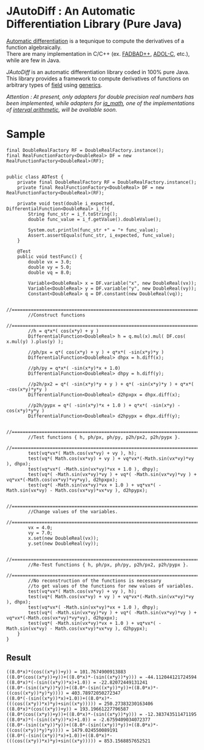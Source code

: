 # JAutoDiff : An Automatic Differentiation Library (Pure Java)

[Automatic differentiation](http://en.wikipedia.org/wiki/Automatic_differentiation/) 
is a tequnique to compute the derivatives of a function algebraically.  
There are many implementation in C/C++ (ex. 
[FADBAD++](http://www.fadbad.com/fadbad.html), 
[ADOL-C](http://projects.coin-or.org/ADOL-C), etc.), while are few in Java.

*JAutoDiff* is an automatic differentiation library coded in 100%  pure Java.  
This library provides a framework to compute derivatives of functions 
on arbitrary types of [field](http://en.wikipedia.org/wiki/Field_\(mathematics\)) 
using [generics](http://en.wikipedia.org/wiki/Generics_in_Java).

*Attention : At present, only adapters for double precision real numbers has been implemented,
  while adapters for [ia_math](http://interval.sourceforge.net/interval/java/ia_math/README.html), 
  one of the implementations of [interval arithmetic](http://en.wikipedia.org/wiki/Interval_arithmetic), 
  will be available soon.*

# Sample

	final DoubleRealFactory RF = DoubleRealFactory.instance();
	final RealFunctionFactory<DoubleReal> DF = new RealFunctionFactory<DoubleReal>(RF);


	public class ADTest {
		private final DoubleRealFactory RF = DoubleRealFactory.instance();
		private final RealFunctionFactory<DoubleReal> DF = new RealFunctionFactory<DoubleReal>(RF);

		private void test(double i_expected, DifferentialFunction<DoubleReal> i_f){
			String func_str = i_f.toString();
			double func_value = i_f.getValue().doubleValue();
		
			System.out.println(func_str +" = "+ func_value);
			Assert.assertEquals(func_str, i_expected, func_value);
		}

		@Test
		public void testFunc() {
			double vx = 3.0;
			double vy = 5.0;
			double vq = 8.0;

			Variable<DoubleReal> x = DF.variable("x", new DoubleReal(vx));
			Variable<DoubleReal> y = DF.variable("y", new DoubleReal(vy));
			Constant<DoubleReal> q = DF.constant(new DoubleReal(vq));

			//================================================================================
			//Construct functions
			//================================================================================
			//h = q*x*( cos(x*y) + y )
			DifferentialFunction<DoubleReal> h = q.mul(x).mul( DF.cos( x.mul(y) ).plus(y) );
		
			//ph/px = q*( cos(x*y) + y ) + q*x*( -sin(x*y)*y ) 
			DifferentialFunction<DoubleReal> dhpx = h.diff(x);

			//ph/py = q*x*( -sin(x*y)*x + 1.0) 
			DifferentialFunction<DoubleReal> dhpy = h.diff(y);
		
			//p2h/px2 = q*( -sin(x*y)*y + y ) + q*( -sin(x*y)*y ) + q*x*( -cos(x*y)*y*y ) 
			DifferentialFunction<DoubleReal> d2hpxpx = dhpx.diff(x);
	
			//p2h/pypx = q*( -sin(x*y)*x + 1.0 ) + q*x*( -sin(x*y) - cos(x*y)*y*y ) 
			DifferentialFunction<DoubleReal> d2hpypx = dhpx.diff(y);

			//================================================================================
			//Test functions { h, ph/px, ph/py, p2h/px2, p2h/pypx }.
			//================================================================================
			test(vq*vx*( Math.cos(vx*vy) + vy ), h);
			test(vq*( Math.cos(vx*vy) + vy ) + vq*vx*(-Math.sin(vx*vy)*vy ), dhpx);
			test(vq*vx*( -Math.sin(vx*vy)*vx + 1.0 ), dhpy);
			test(vq*( -Math.sin(vx*vy)*vy ) + vq*( -Math.sin(vx*vy)*vy ) + vq*vx*(-Math.cos(vx*vy)*vy*vy), d2hpxpx);
			test(vq*( -Math.sin(vx*vy)*vx + 1.0 ) + vq*vx*( -Math.sin(vx*vy) - Math.cos(vx*vy)*vx*vy ), d2hpypx);

			//================================================================================
			//Change values of the variables.
			//================================================================================
			vx = 4.0;
			vy = 7.0;
			x.set(new DoubleReal(vx));
			y.set(new DoubleReal(vy));

			//================================================================================
			//Re-Test functions { h, ph/px, ph/py, p2h/px2, p2h/pypx }.
			//================================================================================
			//No reconstruction of the functions is necessary 
			//to get values of the functions for new values of variables.
			test(vq*vx*( Math.cos(vx*vy) + vy ), h);
			test(vq*( Math.cos(vx*vy) + vy ) + vq*vx*(-Math.sin(vx*vy)*vy ), dhpx);
			test(vq*vx*( -Math.sin(vx*vy)*vx + 1.0 ), dhpy);
			test(vq*( -Math.sin(vx*vy)*vy ) + vq*( -Math.sin(vx*vy)*vy ) + vq*vx*(-Math.cos(vx*vy)*vy*vy), d2hpxpx);
			test(vq*( -Math.sin(vx*vy)*vx + 1.0 ) + vq*vx*( -Math.sin(vx*vy) - Math.cos(vx*vy)*vx*vy ), d2hpypx);
		}
	}



## Result

	((8.0*x)*(cos((x*y))+y)) = 101.7674900913883
	((8.0*(cos((x*y))+y))+((8.0*x)*-(sin((x*y))*y))) = -44.112044121724594
	((8.0*x)*(-(sin((x*y))*x)+1.0)) = -22.82072449131241
	((8.0*-(sin((x*y))*y))+((8.0*-(sin((x*y))*y))+((8.0*x)*-((cos((x*y))*y)*y)))) = 403.78972050272347
	((8.0*(-(sin((x*y))*x)+1.0))+((8.0*x)*-(((cos((x*y))*x)*y)+sin((x*y))))) = 250.27383230163406
	((8.0*x)*(cos((x*y))+y)) = 193.19661227796587
	((8.0*(cos((x*y))+y))+((8.0*x)*-(sin((x*y))*y))) = -12.383743511471195
	((8.0*x)*(-(sin((x*y))*x)+1.0)) = -2.6759409034072377
	((8.0*-(sin((x*y))*y))+((8.0*-(sin((x*y))*y))+((8.0*x)*-((cos((x*y))*y)*y)))) = 1479.024550089191
	((8.0*(-(sin((x*y))*x)+1.0))+((8.0*x)*-(((cos((x*y))*x)*y)+sin((x*y))))) = 853.1568857652521

